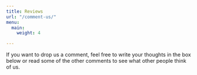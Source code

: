 ```yaml
---
title: Reviews
url: "/comment-us/"
menu:
  main:
    weight: 4

---
```

If you want to drop us a comment, feel free to write your thoughts in the box
below or read some of the other comments to see what other people think of us.